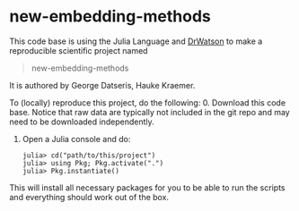 # new-embedding-methods

This code base is using the Julia Language and [DrWatson](https://juliadynamics.github.io/DrWatson.jl/stable/)
to make a reproducible scientific project named
> new-embedding-methods

It is authored by George Datseris, Hauke Kraemer.

To (locally) reproduce this project, do the following:
0. Download this code base. Notice that raw data are typically not included in the
   git repo and may need to be downloaded independently.
1. Open a Julia console and do:
   ```
   julia> cd("path/to/this/project")
   julia> using Pkg; Pkg.activate(".")
   julia> Pkg.instantiate()
   ```

This will install all necessary packages for you to be able to run the scripts and
everything should work out of the box.

